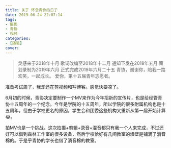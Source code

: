 ```yaml
---
title: 关于 怀念青协的日子
date: 2019-06-24 22:07:14
tags:
- 摄影
- 青协
- 视频
categories: 
- [随笔]
cover:
---
```


> 灵感来于2018年十月
歌词改编至2018年十二月
通知下发在2019年五月
策划录制为2019年六月
正式完成2019年六月二十五
青协，谢谢你，陪我一路欢笑，一起成长。
爱你，第十五届青年志愿者。

准备考试周了，我却还在剪视频和写博客。感觉快要凉了。

6月初的时候，青协决定要制作一个MV来作为今年招新的宣传片，也是给经管青协十五周年的一个纪念。今年是学院的十五周年，所以学院的很多附属机构也是十五周年。但由于学校更名的原因，学生会和团委这些机构又重新从第一届开始计算😂。

拍MV也是一个挑战，这次拍摄+剪辑+录音+混音都只有我一个人来完成，不过还好可以借到森林工作室的很多设备，然后学校恰好有几间教室的墙壁是铺满了消音棉的。于是乎青协的学长也借了消音棉的教室。